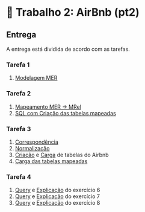 # 🏡 Trabalho 2: AirBnb (pt2)

## Entrega

A entrega está dividida de acordo com as tarefas.

### Tarefa 1
1. [Modelagem MER](pdf/1MER.pdf)

### Tarefa 2
1. [Mapeamento MER &#8594; MRel](pdf/2MapeamentoMRel.pdf)
2. [SQL com Criação das tabelas mapeadas](sql/2CriacaoTabelasMRel.sql)

### Tarefa 3
1. [Correspondência](pdf/3Correspondencia.pdf)
2. [Normalização](pdf/3Normalizacao.pdf)
3. [Criação](sql/3CriacaoAirbnb.sql) e [Carga](sql/3CargaAirbnb.sh) de tabelas do Airbnb
4. [Carga das tabelas mapeadas](sql/3CargaTabelasMRel.sql)

### Tarefa 4
1. [Query](sql/4Query6.sql) e [Explicação](pdf/4Query6.pdf) do exercício 6
2. [Query](sql/4Query7.sql) e [Explicação](pdf/4Query7.pdf) do exercício 7
3. [Query](sql/4Query8.sql) e [Explicação](pdf/4Query8.pdf) do exercício 8
